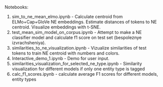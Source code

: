 Notebooks:
1. sim_to_ne_mean_elmo.ipynb - Calculate centroid from ELMo+Cap+GloVe NE embeddings. Estimate distances of tokens to NE centroid. Visualize embeddings with t-SNE.
2. test_mean_sim_model_on_corpus.ipynb - Attempt to make a NE classifier model and calculate f1 score on test set (bespoleznye izvrachsheniya).
3. similarities_to_ne_visualization.ipynb - Vizualize similarities of test tokens to train NE centroid with numbers and colors.
4. Interactive_demo_1.ipynb - Demo for user input.
5. similarities_visualization_for_selected_ne_type.ipynb - Similarity visualization for different models if only one entity type is tagged
6. calc_f1_scores.ipynb - calculate average F1 scores for different models, entity types
